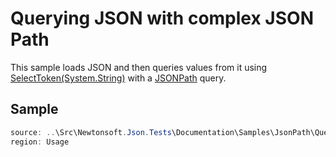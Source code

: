 ﻿# Querying JSON with complex JSON Path

This sample loads JSON and then queries values from it using [SelectToken(System.String)](M:Newtonsoft.Json.Linq.JToken.SelectToken(System.String)) with a [JSONPath](http://stackoverflow.com/tags/jsonpath) query.

## Sample

```csharp Usage
source: ..\Src\Newtonsoft.Json.Tests\Documentation\Samples\JsonPath\QueryJsonSelectTokenJsonPath.cs
region: Usage
```
